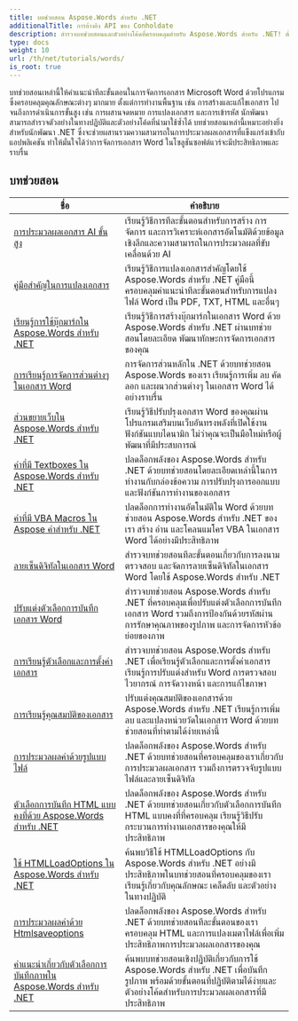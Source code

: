 ```yaml
---
title: บทช่วยสอน Aspose.Words สำหรับ .NET
additionalTitle: การอ้างอิง API ของ Conholdate
description: สำรวจบทช่วยสอนและตัวอย่างโค้ดที่ครอบคลุมสำหรับ Aspose.Words สำหรับ .NET! ตั้งแต่ขั้นพื้นฐานสำหรับผู้เริ่มต้นจนถึงคุณลักษณะขั้นสูง ให้คำแนะนำทีละขั้นตอน
type: docs
weight: 10
url: /th/net/tutorials/words/
is_root: true
---
```


บทช่วยสอนเหล่านี้ให้คำแนะนำทีละขั้นตอนในการจัดการเอกสาร Microsoft Word ด้วยโปรแกรม ซึ่งครอบคลุมคุณลักษณะต่างๆ มากมาย ตั้งแต่การทำงานพื้นฐาน เช่น การสร้างและแก้ไขเอกสาร ไปจนถึงการดำเนินการขั้นสูง เช่น การผสานจดหมาย การแปลงเอกสาร และการเข้ารหัส นักพัฒนาสามารถสำรวจตัวอย่างในทางปฏิบัติและตัวอย่างโค้ดที่นำมาใช้ซ้ำได้ บทช่วยสอนเหล่านี้เหมาะอย่างยิ่งสำหรับนักพัฒนา .NET ซึ่งจะช่วยผสานรวมความสามารถในการประมวลผลเอกสารที่แข็งแกร่งเข้ากับแอปพลิเคชัน ทำให้มั่นใจได้ว่าการจัดการเอกสาร Word ในโซลูชันซอฟต์แวร์จะมีประสิทธิภาพและราบรื่น

## บทช่วยสอน
| ชื่อ | คำอธิบาย |
| --- | --- | 
| [การประมวลผลเอกสาร AI ขั้นสูง](./advanced-ai-document-processing/) | เรียนรู้วิธีการทีละขั้นตอนสำหรับการสร้าง การจัดการ และการวิเคราะห์เอกสารอัตโนมัติด้วยข้อมูลเชิงลึกและความสามารถในการประมวลผลที่ขับเคลื่อนด้วย AI |
| [คู่มือสำคัญในการแปลงเอกสาร](./essential-guide-document-conversions/) | เรียนรู้วิธีการแปลงเอกสารสำคัญโดยใช้ Aspose.Words สำหรับ .NET คู่มือนี้ครอบคลุมคำแนะนำทีละขั้นตอนสำหรับการแปลงไฟล์ Word เป็น PDF, TXT, HTML และอื่นๆ | 
| [เรียนรู้การใช้บุ๊กมาร์กใน Aspose.Words สำหรับ .NET](./mastering-bookmarks/) | เรียนรู้วิธีการสร้างบุ๊กมาร์กในเอกสาร Word ด้วย Aspose.Words สำหรับ .NET ผ่านบทช่วยสอนโดยละเอียด พัฒนาทักษะการจัดการเอกสารของคุณ | 
| [การเรียนรู้การจัดการส่วนต่างๆ ในเอกสาร Word](./section-management/) | การจัดการส่วนหลักใน .NET ด้วยบทช่วยสอน Aspose.Words ของเรา เรียนรู้การเพิ่ม ลบ คัดลอก และผนวกส่วนต่างๆ ในเอกสาร Word ได้อย่างราบรื่น | 
| [ส่วนขยายเว็บใน Aspose.Words สำหรับ .NET](./web-extensions/) | เรียนรู้วิธีปรับปรุงเอกสาร Word ของคุณผ่านโปรแกรมเสริมบนเว็บอันทรงพลังที่เปิดใช้งานฟังก์ชันแบบไดนามิก ไม่ว่าคุณจะเป็นมือใหม่หรือผู้พัฒนาที่มีประสบการณ์ | 
| [คำที่มี Textboxes ใน Aspose.Words สำหรับ .NET](./words-with-textboxes/) | ปลดล็อกพลังของ Aspose.Words สำหรับ .NET ด้วยบทช่วยสอนโดยละเอียดเหล่านี้ในการทำงานกับกล่องข้อความ การปรับปรุงการออกแบบและฟังก์ชันการทำงานของเอกสาร | 
| [คำที่มี VBA Macros ใน Aspose คำสำหรับ .NET](./words-with-vba-macros/) | ปลดล็อกการทำงานอัตโนมัติใน Word ด้วยบทช่วยสอน Aspose.Words สำหรับ .NET ของเรา สร้าง อ่าน และโคลนแมโคร VBA ในเอกสาร Word ได้อย่างมีประสิทธิภาพ | 
| [ลายเซ็นดิจิทัลในเอกสาร Word](./digital-signatures/) | สำรวจบทช่วยสอนทีละขั้นตอนเกี่ยวกับการลงนาม ตรวจสอบ และจัดการลายเซ็นดิจิทัลในเอกสาร Word โดยใช้ Aspose.Words สำหรับ .NET |
| [ปรับแต่งตัวเลือกการบันทึกเอกสาร Word](./word-document-saving-options/) | สำรวจบทช่วยสอน Aspose.Words สำหรับ .NET ที่ครอบคลุมเพื่อปรับแต่งตัวเลือกการบันทึกเอกสาร Word รวมถึงการป้องกันด้วยรหัสผ่าน การรักษาคุณภาพของรูปภาพ และการจัดการหัวข้อย่อยของภาพ |
| [การเรียนรู้ตัวเลือกและการตั้งค่าเอกสาร](./mastering-document-options-and-settings/) | สำรวจบทช่วยสอน Aspose.Words สำหรับ .NET เพื่อเรียนรู้ตัวเลือกและการตั้งค่าเอกสาร เรียนรู้การปรับแต่งสำหรับ Word การตรวจสอบไวยากรณ์ การจัดวางหน้า และการแก้ไขภาษา |
| [การเรียนรู้คุณสมบัติของเอกสาร](./mastering-document-properties/) | ปรับแต่งคุณสมบัติของเอกสารด้วย Aspose.Words สำหรับ .NET เรียนรู้การเพิ่ม ลบ และแปลงหน่วยวัดในเอกสาร Word ด้วยบทช่วยสอนที่ทำตามได้ง่ายเหล่านี้ |
| [การประมวลผลคำด้วยรูปแบบไฟล์](./words-processing-with-file-format/) | ปลดล็อกพลังของ Aspose.Words สำหรับ .NET ด้วยบทช่วยสอนที่ครอบคลุมของเราเกี่ยวกับการประมวลผลเอกสาร รวมถึงการตรวจจับรูปแบบไฟล์และลายเซ็นดิจิทัล |
| [ตัวเลือกการบันทึก HTML แบบคงที่ด้วย Aspose.Words สำหรับ .NET](./html-fixed-save-options/) | ปลดล็อกพลังของ Aspose.Words สำหรับ .NET ด้วยบทช่วยสอนเกี่ยวกับตัวเลือกการบันทึก HTML แบบคงที่ที่ครอบคลุม เรียนรู้วิธีปรับกระบวนการทำงานเอกสารของคุณให้มีประสิทธิภาพ |
| [ใช้ HTMLLoadOptions ใน Aspose.Words สำหรับ .NET](./use-htmlloadoptions/) | ค้นพบวิธีใช้ HTMLLoadOptions กับ Aspose.Words สำหรับ .NET อย่างมีประสิทธิภาพในบทช่วยสอนที่ครอบคลุมของเรา เรียนรู้เกี่ยวกับคุณลักษณะ เคล็ดลับ และตัวอย่างในทางปฏิบัติ |
| [การประมวลผลคำด้วย Htmlsaveoptions](./words-processing-with-htmlsaveoptions/) | ปลดล็อกพลังของ Aspose.Words สำหรับ .NET ด้วยบทช่วยสอนทีละขั้นตอนของเรา ครอบคลุม HTML และการแปลงเมตาไฟล์เพื่อเพิ่มประสิทธิภาพการประมวลผลเอกสารของคุณ |
| [คำแนะนำเกี่ยวกับตัวเลือกการบันทึกภาพใน Aspose.Words สำหรับ .NET](./guide-to-image-save-options/) | ค้นพบบทช่วยสอนเชิงปฏิบัติเกี่ยวกับการใช้ Aspose.Words สำหรับ .NET เพื่อบันทึกรูปภาพ พร้อมด้วยขั้นตอนที่ปฏิบัติตามได้ง่ายและตัวอย่างโค้ดสำหรับการประมวลผลเอกสารที่มีประสิทธิภาพ |